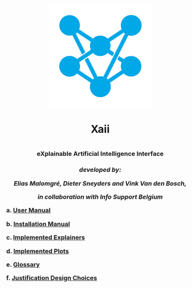 <div align="center">
<img src="./assets/logo.png" width=275/>
</div>

<h1 align="center">Xaii<h1/>
<h3 align="center">eXplainable Artificial Intelligence Interface<h3/>

<p align="center"><i>developed by:</i><p/>
<p align="center"><i>Elias Malomgré, Dieter Sneyders and Vink Van den Bosch,</i><p/>
<p align="center"><i>in collaboration with Info Support Belgium</i><p/>


a. [User Manual](./user-manual.md)

b. [Installation Manual](./installation-manual.md)

c. [Implemented Explainers](./implemented-explainers.md)

d. [Implemented Plots](./implemented-plots.md)

e. [Glossary](./glossary.md)

f. [Justification Design Choices](./justification-design-choices.md)